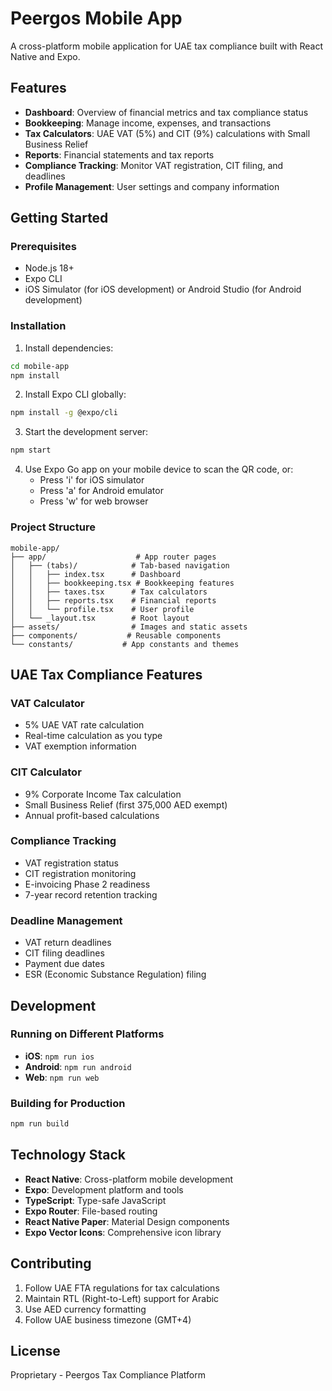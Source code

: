 # Peergos Mobile App

A cross-platform mobile application for UAE tax compliance built with React Native and Expo.

## Features

- **Dashboard**: Overview of financial metrics and tax compliance status
- **Bookkeeping**: Manage income, expenses, and transactions
- **Tax Calculators**: UAE VAT (5%) and CIT (9%) calculations with Small Business Relief
- **Reports**: Financial statements and tax reports
- **Compliance Tracking**: Monitor VAT registration, CIT filing, and deadlines
- **Profile Management**: User settings and company information

## Getting Started

### Prerequisites

- Node.js 18+ 
- Expo CLI
- iOS Simulator (for iOS development) or Android Studio (for Android development)

### Installation

1. Install dependencies:
```bash
cd mobile-app
npm install
```

2. Install Expo CLI globally:
```bash
npm install -g @expo/cli
```

3. Start the development server:
```bash
npm start
```

4. Use Expo Go app on your mobile device to scan the QR code, or:
   - Press 'i' for iOS simulator
   - Press 'a' for Android emulator
   - Press 'w' for web browser

### Project Structure

```
mobile-app/
├── app/                    # App router pages
│   ├── (tabs)/            # Tab-based navigation
│   │   ├── index.tsx      # Dashboard
│   │   ├── bookkeeping.tsx # Bookkeeping features
│   │   ├── taxes.tsx      # Tax calculators
│   │   ├── reports.tsx    # Financial reports
│   │   └── profile.tsx    # User profile
│   └── _layout.tsx        # Root layout
├── assets/                # Images and static assets
├── components/           # Reusable components
└── constants/           # App constants and themes
```

## UAE Tax Compliance Features

### VAT Calculator
- 5% UAE VAT rate calculation
- Real-time calculation as you type
- VAT exemption information

### CIT Calculator  
- 9% Corporate Income Tax calculation
- Small Business Relief (first 375,000 AED exempt)
- Annual profit-based calculations

### Compliance Tracking
- VAT registration status
- CIT registration monitoring
- E-invoicing Phase 2 readiness
- 7-year record retention tracking

### Deadline Management
- VAT return deadlines
- CIT filing deadlines
- Payment due dates
- ESR (Economic Substance Regulation) filing

## Development

### Running on Different Platforms

- **iOS**: `npm run ios`
- **Android**: `npm run android` 
- **Web**: `npm run web`

### Building for Production

```bash
npm run build
```

## Technology Stack

- **React Native**: Cross-platform mobile development
- **Expo**: Development platform and tools
- **TypeScript**: Type-safe JavaScript
- **Expo Router**: File-based routing
- **React Native Paper**: Material Design components
- **Expo Vector Icons**: Comprehensive icon library

## Contributing

1. Follow UAE FTA regulations for tax calculations
2. Maintain RTL (Right-to-Left) support for Arabic
3. Use AED currency formatting
4. Follow UAE business timezone (GMT+4)

## License

Proprietary - Peergos Tax Compliance Platform
